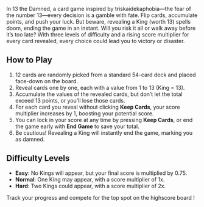 In 13 the Damned, a card game inspired by triskaidekaphobia—the fear of the number 13—every decision is a gamble with fate. Flip cards, accumulate points, and push your luck. But beware, revealing a King (worth 13) spells doom, ending the game in an instant. Will you risk it all or walk away before it’s too late? With three levels of difficulty and a rising score multiplier for every card revealed, every choice could lead you to victory or disaster.

## How to Play

1. 12 cards are randomly picked from a standard 54-card deck and placed face-down on the board.
2. Reveal cards one by one, each with a value from 1 to 13 (King = 13).
3. Accumulate the values of the revealed cards, but don’t let the total exceed 13 points, or you’ll lose those cards.
4. For each card you reveal without clicking **Keep Cards**, your score multiplier increases by 1, boosting your potential score.
5. You can lock in your score at any time by pressing **Keep Cards**, or end the game early with **End Game** to save your total.
6. Be cautious! Revealing a King will instantly end the game, marking you as damned.

## Difficulty Levels

* **Easy**: No Kings will appear, but your final score is multiplied by 0.75.
* **Normal**: One King may appear, with a score multiplier of 1x.
* **Hard**: Two Kings could appear, with a score multiplier of 2x.

Track your progress and compete for the top spot on the highscore board !
